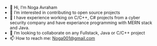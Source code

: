 - 👋 Hi, I’m Noga Avraham
- 👀 I’m interested in contributing to open source projects
- 🌱 I have experience working on C/C++, C# projects from a cyber security company
     and have experiance programming with MERN stack and Java.
- 💞️ I’m looking to collaborate on any Fullstack, Java or C/C++ project
- 📫 How to reach me: Noga001@gmail.com

<!---
NogaAv/NogaAv is a ✨ special ✨ repository because its `README.md` (this file) appears on your GitHub profile.
You can click the Preview link to take a look at your changes.
--->
